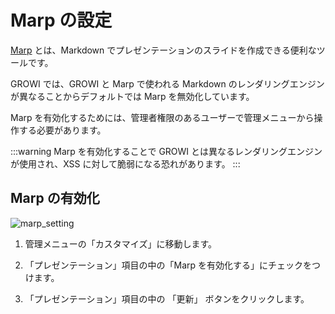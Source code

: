 # Marp の設定

[Marp](https://marp.app/) とは、Markdown でプレゼンテーションのスライドを作成できる便利なツールです。

GROWI では、GROWI と Marp で使われる Markdown のレンダリングエンジンが異なることからデフォルトでは Marp を無効化しています。

Marp を有効化するためには、管理者権限のあるユーザーで管理メニューから操作する必要があります。

:::warning
Marp を有効化することで GROWI とは異なるレンダリングエンジンが使用され、XSS に対して脆弱になる恐れがあります。
:::

## Marp の有効化

<img :src="$withBase('/assets/images/ja/marp_setting.png')" alt="marp_setting">

1. 管理メニューの「カスタマイズ」に移動します。


2. 「プレゼンテーション」項目の中の「Marp を有効化する」にチェックをつけます。


3. 「プレゼンテーション」項目の中の 「更新」 ボタンをクリックします。
